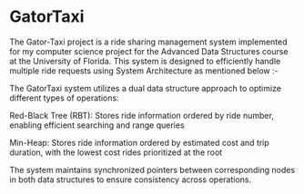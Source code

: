 # GatorTaxi

The Gator-Taxi project is a ride sharing management system implemented for my computer science project for the Advanced Data Structures course at the University of Florida. This system is designed to efficiently handle multiple ride requests using System Architecture as mentioned below :- 

The GatorTaxi system utilizes a dual data structure approach to optimize different types of operations:

Red-Black Tree (RBT): Stores ride information ordered by ride number, enabling efficient searching and range queries

Min-Heap: Stores ride information ordered by estimated cost and trip duration, with the lowest cost rides prioritized at the root

The system maintains synchronized pointers between corresponding nodes in both data structures to ensure consistency across operations.

